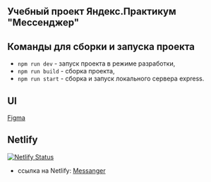 ## Учебный проект Яндекс.Практикум "Мессенджер"
## Команды для сборки и запуска проекта
- `npm run dev` - запуск проекта в режиме разработки,
- `npm run build` - сборка проекта,
- `npm run start` - сборка и запуск локального сервера express.
## UI 
[Figma](https://www.figma.com/file/6jnOQDvohaTCNvNbSWfuyF/Chat_UI)
## Netlify
[![Netlify Status](https://api.netlify.com/api/v1/badges/adbdeda7-df7c-4840-9fc2-9b3358bbb980/deploy-status)](https://app.netlify.com/sites/stupendous-tiramisu-2afc9d/deploys)
- ссылка на Netlify: [Messanger](https://6369f07edd3bba0009712e92--stupendous-tiramisu-2afc9d.netlify.app/) 